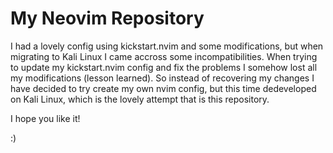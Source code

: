 # My Neovim Repository

I had a lovely config using kickstart.nvim and some modifications, but when migrating to Kali Linux I came accross some incompatibilities. When trying to update my kickstart.nvim config and fix the problems I somehow lost all my modifications (lesson learned). So instead of recovering my changes I have decided to try create my own nvim config, but this time dedeveloped on Kali Linux, which is the lovely attempt that is this repository. 

I hope you like it!

:)
